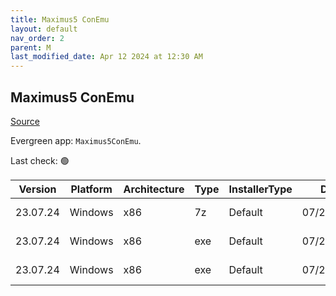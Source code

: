 ```yaml
---
title: Maximus5 ConEmu
layout: default
nav_order: 2
parent: M
last_modified_date: Apr 12 2024 at 12:30 AM
---
```


## Maximus5 ConEmu

[Source](https://github.com/Maximus5/ConEmu)

Evergreen app: `Maximus5ConEmu`. 

Last check: 🟢

| Version  | Platform | Architecture | Type | InstallerType | Date       | Size    | URI                                                                                                                                                                                          |
| -------- | -------- | ------------ | ---- | ------------- | ---------- | ------- | -------------------------------------------------------------------------------------------------------------------------------------------------------------------------------------------- |
| 23.07.24 | Windows  | x86          | 7z   | Default       | 07/24/2023 | 4857689 | [https://github.com/Maximus5/ConEmu/releases/download/v23.07.24/ConEmuPack.230724.7z](https://github.com/Maximus5/ConEmu/releases/download/v23.07.24/ConEmuPack.230724.7z)                   |
| 23.07.24 | Windows  | x86          | exe  | Default       | 07/24/2023 | 7965008 | [https://github.com/Maximus5/ConEmu/releases/download/v23.07.24/ConEmuSetup.230724.exe](https://github.com/Maximus5/ConEmu/releases/download/v23.07.24/ConEmuSetup.230724.exe)               |
| 23.07.24 | Windows  | x86          | exe  | Default       | 07/24/2023 | 4828488 | [https://github.com/Maximus5/ConEmu/releases/download/v23.07.24/ConEmu_230724_English.paf.exe](https://github.com/Maximus5/ConEmu/releases/download/v23.07.24/ConEmu_230724_English.paf.exe) |
